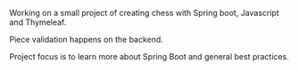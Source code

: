 Working on a small project of creating chess with Spring boot, Javascript and Thymeleaf.

Piece validation happens on the backend.

Project focus is to learn more about Spring Boot and general best practices.
